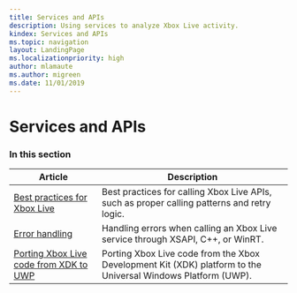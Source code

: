 ```yaml
---
title: Services and APIs
description: Using services to analyze Xbox Live activity.
kindex: Services and APIs
ms.topic: navigation
layout: LandingPage
ms.localizationpriority: high
author: mlamaute
ms.author: migreen
ms.date: 11/01/2019
---
```


# Services and APIs


### In this section

| Article | Description |
|---------|-------------|
| [Best practices for Xbox Live](best-practices/live-best-practices-nav.md) | Best practices for calling Xbox Live APIs, such as proper calling patterns and retry logic. |
| [Error handling](error-handling/live-error-handling-nav.md) | Handling errors when calling an Xbox Live service through XSAPI, C++, or WinRT. |
| [Porting Xbox Live code from XDK to UWP](live-port-xbl-code-from-xdk-to-uwp.md) | Porting Xbox Live code from the Xbox Development Kit (XDK) platform to the Universal Windows Platform (UWP). |
